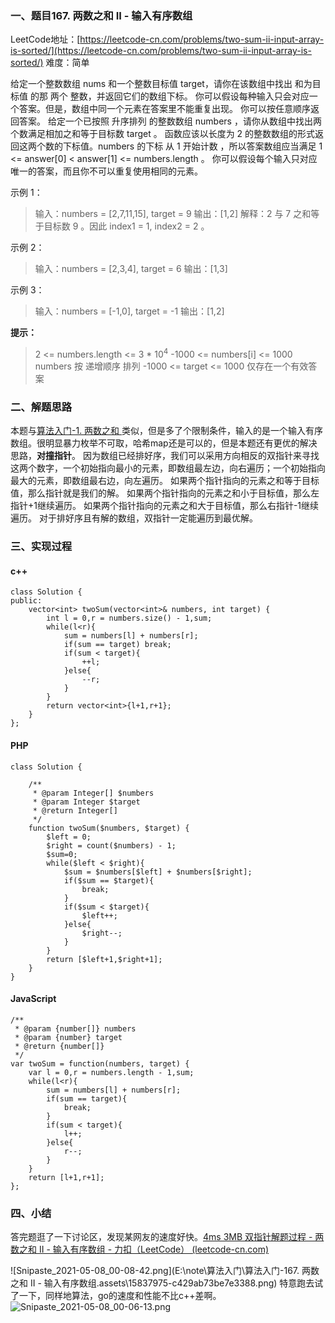 ### 一、题目167. 两数之和 II - 输入有序数组
LeetCode地址：[https://leetcode-cn.com/problems/two-sum-ii-input-array-is-sorted/](https://leetcode-cn.com/problems/two-sum-ii-input-array-is-sorted/)
难度：简单

给定一个整数数组 nums 和一个整数目标值 target，请你在该数组中找出 和为目标值 的那 两个 整数，并返回它们的数组下标。
你可以假设每种输入只会对应一个答案。但是，数组中同一个元素在答案里不能重复出现。
你可以按任意顺序返回答案。
给定一个已按照 升序排列  的整数数组 numbers ，请你从数组中找出两个数满足相加之和等于目标数 target 。
函数应该以长度为 2 的整数数组的形式返回这两个数的下标值。numbers 的下标 从 1 开始计数 ，所以答案数组应当满足 1 <= answer[0] < answer[1] <= numbers.length 。
你可以假设每个输入只对应唯一的答案，而且你不可以重复使用相同的元素。

示例 1：
>输入：numbers = [2,7,11,15], target = 9
>输出：[1,2]
>解释：2 与 7 之和等于目标数 9 。因此 index1 = 1, index2 = 2 。

示例 2：
>输入：numbers = [2,3,4], target = 6
>输出：[1,3]

示例 3：
>输入：numbers = [-1,0], target = -1
>输出：[1,2]

**提示：**
>2 <= numbers.length <= 3 * 10<sup>4</sup>
>-1000 <= numbers[i] <= 1000
>numbers 按 递增顺序 排列
>-1000 <= target <= 1000
>仅存在一个有效答案

### 二、解题思路
本题与[算法入门-1\. 两数之和 ](https://www.jianshu.com/p/80407b53d1c3)类似，但是多了个限制条件，输入的是一个输入有序数组。很明显暴力枚举不可取，哈希map还是可以的，但是本题还有更优的解决思路，**对撞指针**。
因为数组已经排好序，我们可以采用方向相反的双指针来寻找这两个数字，一个初始指向最小的元素，即数组最左边，向右遍历；一个初始指向最大的元素，即数组最右边，向左遍历。
如果两个指针指向的元素之和等于目标值，那么指针就是我们的解。
如果两个指针指向的元素之和小于目标值，那么左指针+1继续遍历。
如果两个指针指向的元素之和大于目标值，那么右指针-1继续遍历。
对于排好序且有解的数组，双指针一定能遍历到最优解。
### 三、实现过程
#### c++
```
class Solution {
public:
    vector<int> twoSum(vector<int>& numbers, int target) {
        int l = 0,r = numbers.size() - 1,sum;
        while(l<r){
            sum = numbers[l] + numbers[r];
            if(sum == target) break;            
            if(sum < target){
                ++l;
            }else{
                --r;
            }
        }
        return vector<int>{l+1,r+1};
    }
};
```
#### PHP
```
class Solution {

    /**
     * @param Integer[] $numbers
     * @param Integer $target
     * @return Integer[]
     */
    function twoSum($numbers, $target) {
        $left = 0;
        $right = count($numbers) - 1;
        $sum=0;       
        while($left < $right){
            $sum = $numbers[$left] + $numbers[$right];
            if($sum == $target){
                break;
            }   
            if($sum < $target){
                $left++;
            }else{
                $right--;
            }
        }
        return [$left+1,$right+1];
    }
}
```
#### JavaScript
```
/**
 * @param {number[]} numbers
 * @param {number} target
 * @return {number[]}
 */
var twoSum = function(numbers, target) {
    var l = 0,r = numbers.length - 1,sum;
    while(l<r){
        sum = numbers[l] + numbers[r];
        if(sum == target){
            break;
        }    
        if(sum < target){
            l++;
        }else{
            r--;
        }
    }
    return [l+1,r+1];
};
```
### 四、小结
答完题逛了一下讨论区，发现某网友的速度好快。[4ms 3MB 双指针解题过程 - 两数之和 II - 输入有序数组 - 力扣（LeetCode） (leetcode-cn.com)](https://leetcode-cn.com/problems/two-sum-ii-input-array-is-sorted/solution/4ms-3mb-shuang-zhi-zhen-jie-ti-guo-cheng-sqgx/)

![Snipaste_2021-05-08_00-08-42.png](E:\note\算法入门\算法入门-167. 两数之和 II - 输入有序数组.assets\15837975-c429ab73be7e3388.png)
特意跑去试了一下，同样地算法，go的速度和性能不比c++差啊。
![Snipaste_2021-05-08_00-06-13.png](https://upload-images.jianshu.io/upload_images/15837975-6eb4d665a8b34b2f.png?imageMogr2/auto-orient/strip%7CimageView2/2/w/1240)